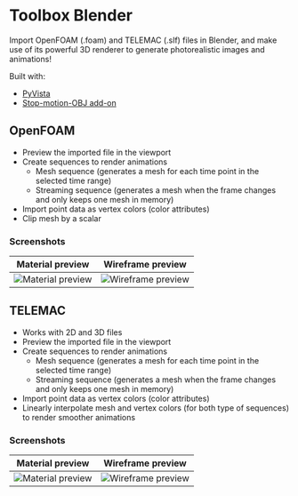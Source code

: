 # Toolbox Blender

Import OpenFOAM (.foam) and TELEMAC (.slf) files in Blender, and make use of its powerful 3D renderer to generate photorealistic images and animations!

Built with:

* [PyVista](https://github.com/pyvista/pyvista)
* [Stop-motion-OBJ add-on](https://github.com/neverhood311/Stop-motion-OBJ)

## OpenFOAM

* Preview the imported file in the viewport
* Create sequences to render animations
    * Mesh sequence (generates a mesh for each time point in the selected time range)
    * Streaming sequence (generates a mesh when the frame changes and only keeps one mesh in memory)
* Import point data as vertex colors (color attributes)
* Clip mesh by a scalar

### Screenshots

Material preview  |  Wireframe preview
:----------------:|:------------------:
![Material preview](https://bit.ly/3zoV67P)  |  ![Wireframe preview](https://bit.ly/3PsXoIw)


## TELEMAC

* Works with 2D and 3D files
* Preview the imported file in the viewport
* Create sequences to render animations
    * Mesh sequence (generates a mesh for each time point in the selected time range)
    * Streaming sequence (generates a mesh when the frame changes and only keeps one mesh in memory)
* Import point data as vertex colors (color attributes)
* Linearly interpolate mesh and vertex colors (for both type of sequences) to render smoother animations

### Screenshots

Material preview |  Wireframe preview
:---------------:|:------------------:
![Material preview](https://bit.ly/3PqZ84S)  |  ![Wireframe preview](https://bit.ly/3yWhzYh)
